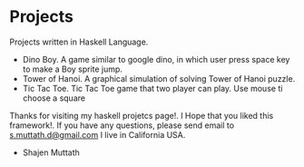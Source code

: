 # Projects

Projects written in Haskell Language.

- Dino Boy. A game similar to google dino, in which user press space key to make a Boy sprite jump.
- Tower of Hanoi. A graphical simulation of solving Tower of Hanoi puzzle.
- Tic Tac Toe. Tic Tac Toe game that two player can play. Use mouse ti choose a square

Thanks for visiting my haskell projetcs page!. I Hope that you liked this framework!. 
If you have any questions, please send email to s.muttath.d@gmail.com
I live in California USA.
- Shajen Muttath
